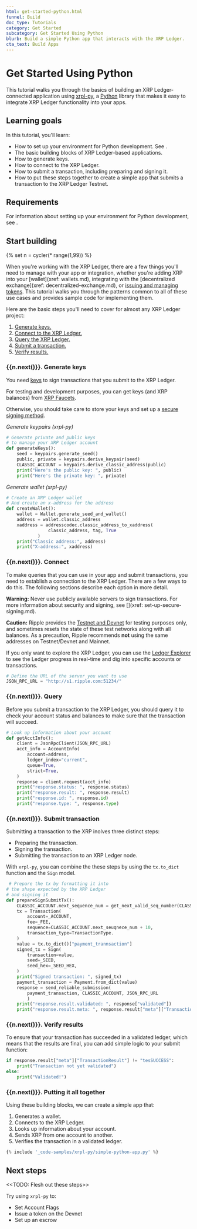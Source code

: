 ```yaml
---
html: get-started-python.html
funnel: Build
doc_type: Tutorials
category: Get Started
subcategory: Get Started Using Python
blurb: Build a simple Python app that interacts with the XRP Ledger.
cta_text: Build Apps
---
```


# Get Started Using Python

This tutorial walks you through the basics of building an XRP Ledger-connected application using [xrpl-py](https://github.com/xpring-eng/xrpl-py), a [Python](https://www.python.org) library that makes it easy to integrate XRP Ledger functionality into your apps.  


## Learning goals

In this tutorial, you'll learn: 

* How to set up your environment for Python development. See [](python-env-setup.html).
* The basic building blocks of XRP Ledger-based applications.
* How to generate keys.
* How to connect to the XRP Ledger.
* How to submit a transaction, including preparing and signing it. 
* How to put these steps together to create a simple app that submits a transaction to the XRP Ledger Testnet. 

## Requirements

For information about setting up your environment for Python development, see [](xref:python-env-setup.md). 

## Start building
{% set n = cycler(* range(1,99)) %}

When you're working with the XRP Ledger, there are a few things you'll need to manage with your app or integration, whether you're adding XRP into your [wallet](xref: wallets.md), integrating with the [decentralized exchange](xref: decentralized-exchange.md), or [issuing and managing tokens](xref:issued-currencies.md). This tutorial walks you through the patterns common to all of these use cases and provides sample code for implementing them. 

Here are the basic steps you'll need to cover for almost any XRP Ledger project:

1. [Generate keys.](#generate-keys)
2. [Connect to the XRP Ledger.](#connect)
3. [Query the XRP Ledger.](#query)
4. [Submit a transaction.](#submit-transaction) 
5. [Verify results.](#verify-results) 

### {{n.next()}}.  Generate keys


You need [keys](https://xrpl.org/cryptographic-keys.html) to sign transactions that you submit to the XRP Ledger. 

For testing and development purposes, you can get keys (and XRP balances) from [XRP Faucets](https://xrpl.org/xrp-testnet-faucet.html).

Otherwise, you should take care to store your keys and set up a [secure signing method](https://xrpl.org/set-up-secure-signing.html). 

<!-- MULTICODE_BLOCK_START -->

*Generate keypairs (xrpl-py)*

```py
# Generate private and public keys
# to manage your XRP Ledger account
def generateKeys():
    seed = keypairs.generate_seed()
    public, private = keypairs.derive_keypair(seed)
    CLASSIC_ACCOUNT = keypairs.derive_classic_address(public)
    print("Here's the public key: ", public)
    print("Here's the private key: ", private)
```
*Generate wallet (xrpl-py)*

```py
# Create an XRP Ledger wallet
# And create an x-address for the address
def createWallet():
    wallet = Wallet.generate_seed_and_wallet()
    address = wallet.classic_address
    xaddress = addresscodec.classic_address_to_xaddress(
                classic_address, tag, True
            )
    print("Classic address:", address)
    print("X-address:", xaddress)
```


<!-- MULTICODE_BLOCK_END -->

### {{n.next()}}. Connect

To make queries that you can use in your app and submit transactions, you need to establish a connection to the XRP Ledger. There are a few ways to do this. The following sections describe each option in more detail. 

**Warning:**  Never use publicly available servers to sign transactions. For more information about security and signing, see [](xref: set-up-secure-signing.md).

**Caution:** Ripple provides the [Testnet and Devnet](parallel-networks.html) for testing purposes only, and sometimes resets the state of these test networks along with all balances. As a precaution, Ripple recommends **not** using the same addresses on Testnet/Devnet and Mainnet.


If you only want to explore the XRP Ledger, you can  use the [Ledger Explorer](https://livenet.xrpl.org/) to see the Ledger progress in real-time and dig into specific accounts or transactions. 


```py
# Define the URL of the server you want to use
JSON_RPC_URL = "http://s1.ripple.com:51234/"
```

### {{n.next()}}. Query

Before you submit a transaction to the XRP Ledger, you should query it to check your account status and balances to make sure that the transaction will succeed. 


```py
# Look up information about your account
def getAcctInfo():
    client = JsonRpcClient(JSON_RPC_URL)
    acct_info = AccountInfo(
        account=address,
        ledger_index="current",
        queue=True,
        strict=True,
    )
    response = client.request(acct_info)
    print("response.status: ", response.status)
    print("response.result: ", response.result)
    print("response.id: ", response.id)
    print("response.type: ", response.type)
```


### {{n.next()}}. Submit transaction

Submitting a transaction to the XRP inolves three distinct steps:

* Preparing the transaction.
* Signing the transaction.
* Submitting the transaction to an XRP Ledger node. 

With `xrpl-py`, you can combine the these steps by using the `tx.to_dict` function and the `Sign` model. 


```python
 # Prepare the tx by formatting it into
# the shape expected by the XRP Ledger
# and signing it
def prepareSignSubmitTx():
    CLASSIC_ACCOUNT.next_sequence_num = get_next_valid_seq_number(CLASSIC_ACCOUNT, JSON_RPC_CLIENT)
    tx = Transaction(
        account=_ACCOUNT,
        fee=_FEE,
        sequence=CLASSIC_ACCOUNT.next_seuqnece_num + 10,
        transaction_type=TransactionType.
    )
    value = tx.to_dict()["payment_trannsaction"]
    signed_tx = Sign(
        transaction=value,
        seed=_SEED,
        seed_hex=_SEED_HEX,
    )
    print("Signed transaction: ", signed_tx)
    payment_transaction = Payment.from_dict(value)
    response = send_reliable_submission(
        payment_transaction, CLASSIC_ACCOUNT, JSON_RPC_URL
        )
    print("response.result.validated: ", response["validated"])
    print("response.result.meta: ", response.result["meta"]["TransactionResult"], "tesSUCCESS")
```


### {{n.next()}}. Verify results

To ensure that your transaction has succeeded in a validated ledger, which means that the results are final, you can add simple logic to your submit function:


```python
if response.result["meta"]["TransactionResult"] != "tesSUCCESS":
    print("Transaction not yet validated")
else:
    print("Validated!")  
```



### {{n.next()}}. Putting it all together

Using these building blocks, we can create a simple app that:

1. Generates a wallet.
2. Connects to the XRP Ledger. 
3. Looks up information about your account. 
4. Sends XRP from one account to another.
5. Verifies the transaction in a validated ledger. 


```python
{% include '_code-samples/xrpl-py/simple-python-app.py' %}
```


## Next steps

<<TODO: Flesh out these steps>>

Try using `xrpl-py` to:

* Set Account Flags
* Issue a token on the Devnet
* Set up an escrow
